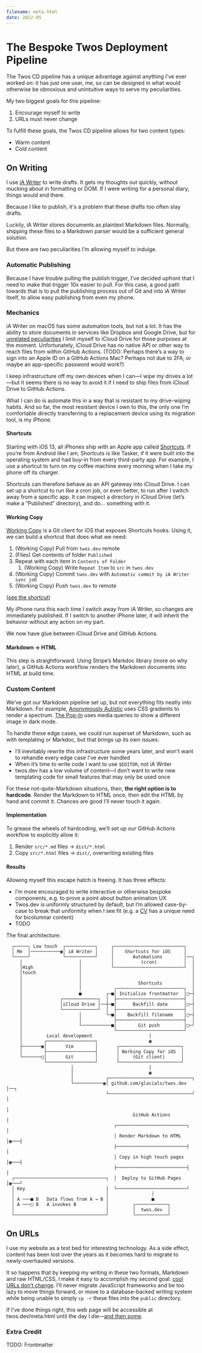 ```yaml
---
filename: meta.html
date: 2022-05
---
```


# The Bespoke Twos Deployment Pipeline
The Twos CD pipeline has a unique advantage against anything I’ve ever worked on: it has just one user, me, so can be designed in what would otherwise be obnoxious and unintuitive ways to serve my peculiarities.

My two biggest goals for this pipeline:

1. Encourage myself to write
2. URLs must never change

To fulfill these goals, the Twos CD pipeline allows for two content types:

- Warm content
- Cold content

## On Writing

I use [iA Writer](https://ia.net/writer) to write drafts. It gets my thoughts out quickly, without mucking about in formatting or DOM. If I were writing for a personal diary, things would end there.

Because I like to publish, it's a problem that these drafts too often stay drafts.

Luckily, iA Writer stores documents as plaintext Markdown files. Normally, shipping these files to a Markdown parser would be a sufficient general solution.

But there are two peculiarities I’m allowing myself to indulge.

### Automatic Publishing

Because I have trouble pulling the publish trigger, I’ve decided upfront that I need to make that trigger 10x easier to pull. For this case, a good path towards that is to pull the publishing process out of Git and into iA Writer itself, to allow easy publishing from even my phone.

### Mechanics

iA Writer on macOS has some automation tools, but not a lot. It has the ability to store documents in services like Dropbox and Google Drive, but for [unrelated peculiarities](apple.html) I limit myself to iCloud Drive for those purposes at the moment. Unfortunately, iCloud Drive has no native API or other way to reach files from within GitHub Actions. (TODO: Perhaps there’s a way to sign into an Apple ID on a GitHub Actions Mac? Perhaps not due to 2FA, or maybe an app-specific password would work?)

I keep infrastructure off my own devices when I can—I wipe my drives a lot—but it seems there is no way to avoid it if I need to ship files from iCloud Drive to GitHub Actions.

What I can do is automate this in a way that is resistant to my drive-wiping habits. And so far, the most resistant device I own to this, the only one I’m comfortable directly transferring to a replacement device using its migration tool, is my iPhone.

#### Shortcuts

Starting with iOS 13, all iPhones ship with an Apple app called [Shortcuts](https://apps.apple.com/us/app/shortcuts/id1462947752). If you’re from Android like I am, Shortcuts is like Tasker, if it were built into the operating system and had buy-in from every third-party app. For example, I use a shortcut to turn on my coffee machine every morning when I take my phone off its charger.

Shortcuts can therefore behave as an API gateway into iCloud Drive. I can set up a shortcut to run like a cron job, or even better, to run after I switch away from a specific app. It can inspect a directory in iCloud Drive (let’s make a “Published” directory), and do… something with it.

#### Working Copy

[Working Copy](https://apps.apple.com/us/app/working-copy-git-client/id896694807) is a Git client for iOS that exposes Shortcuts hooks. Using it, we can build a shortcut that does what we need:

1. (Working Copy) Pull from `twos.dev` remote
2. (Files) Get contents of folder `Published`
3. Repeat with each item in `Contents of Folder`
    1. (Working Copy) Write `Repeat Item` to `src` in `twos.dev`
4. (Working Copy) Commit `twos.dev` with `Automatic commit by iA Writer sync job`
5. (Working Copy) Push `twos.dev` to remote

([see the shortcut](https://www.icloud.com/shortcuts/6580819cd24041a1b7e093cf6cbe5888))

My iPhone runs this each time I switch away from iA Writer, so changes are immediately published. If I switch to another iPhone later, it will inherit the behavior without any action on my part.

We now have glue between iCloud Drive and GitHub Actions.

#### Markdown → HTML

This step is straightforward. Using Stripe’s Markdoc library (more on why later), a GitHub Actions workflow renders the Markdown documents into HTML at build time.

### Custom Content

We’ve got our Markdown pipeline set up, but not everything fits neatly into Markdown. For example, [Anonymously Autistic](autism.html) uses CSS gradients to render a spectrum. [The Pop-In](thepopin.html) uses media queries to show a different image in dark mode.

To handle these edge cases, we could run superset of Markdown, such as with templating or Markdoc, but that brings up its own issues:

- I’ll inevitably rewrite this infrastructure some years later, and won’t want to rehandle every edge case I’ve ever handled
- When it’s time to write code I want to use `$EDITOR`, not iA Writer
- twos.dev has a low volume of content—I don’t want to write new templating code for small features that may only be used once

For these not-quite-Markdown situations, then, **the right option  is to hardcode**. Render the Markdown to HTML once, then edit the HTML by hand and commit it. Chances are good I’ll never touch it again.

#### Implementation

To grease the wheels of hardcoding, we’ll set up our GitHub Actions workflow to explicitly allow it:

1. Render `src/*.md` files → `dist/*.html`
2. Copy `src/*.html` files → `dist/`, overwriting existing files

#### Results

Allowing myself this escape hatch is freeing. It has three effects:

- I’m more encouraged to write interactive or otherwise bespoke components, e.g. to prove a point about button animation UX
- Twos.dev is uniformly structured by default, but I’m allowed  case-by-case to break that uniformity when I see fit (e.g. a [CV](cv.html) has a unique need for bicolumnar content)
- TODO

The final architecture:

```
  ┌─────┐ Low touch  ┌───────────┐     ┌──────────────────────────┐
  │ Me  │───────────▣│ iA Writer │     │    Shortcuts for iOS     │
  └─────┘            └───────────┘     │       Automations        │──┐
     │                     │           │          (cron)          │  │
     │High                 │           └──────────────────────────┘  │
     │touch                │                                         │
     │                     │                                         │
     │                     │                     Shortcuts           │
     │                     │            ┌─────────────────────────┐  │
     │                     ■         ┌─■│ Initialize frontmatter  │□─┤
     │              ┌─────────────┐  │  ├─────────────────────────┤  │
     │              │iCloud Drive │──┼─■│      Backfill date      │□─┤
     │              └─────────────┘  │  ├─────────────────────────┤  │
     │                     │         └─■│    Backfill filename    │□─┤
     │                     │            ├─────────────────────────┤  │
     │                     └───────────■│        Git push         │□─┘
     │                                  └─────────────────────────┘
     │         Local development                     │
     │        ┌──────────────────┐                   ▣
     ├───────▣│       Vim        │       ┌───────────────────────┐
     │        ├──────────────────┤       │ Working Copy for iOS  │
     └───────□│       Git        │       │     (Git client)      │
              └──────────────────┘       └───────────────────────┘
                        │                            │
                        │                            ▣
                        │            ┌───────────────────────────────┐
                        └───────────▣│ github.com/glacials/twos.dev  │──┐
                                     └───────────────────────────────┘  │
                                                                        │
                                               GitHub Actions           │
                                        ┌──────────────────────────┐    │
                                        │ Render Markdown to HTML  │▣───┤
                                        ├──────────────────────────┤    │
                                        │ Copy in high touch pages │▣───┤
                                        ├──────────────────────────┤    │
  ┌──────────────────────────────────┐  │  Deploy to GitHub Pages  │▣───┘
  │ Key                              │  └──────────────────────────┘
  │                                  │                │
  │ A ───■ B   Data flows from A → B │                ■
  │ A ───□ B   A invokes B           │         ┌────────────┐
  │                                  │         │  twos.dev  │
  └──────────────────────────────────┘         └────────────┘
  ```

## On URLs

I use my website as a test bed for interesting technology. As a side effect, content has been lost over the years as it becomes hard to migrate to newly-overhauled versions.

It so happens that by keeping my writing in these two formats, Markdown and raw HTML/CSS, I make it easy to accomplish my second goal: [cool URLs don’t change](https://www.w3.org/Provider/Style/URI). I’ll never migrate JavaScript frameworks and be too lazy to move things forward, or move to a database-backed writing system while being unable to simply `cp -r` these files into the `public` directory.

If I’ve done things right, this web page will be accessible at twos.dev/meta.html until the day I die—[and then some](death.html).

### Extra Credit

TODO: Frontmatter 